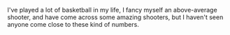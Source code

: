 I've played a lot of basketball in my life, I fancy myself an above-average shooter, and have come across some amazing shooters, but I haven't seen anyone come close to these kind of numbers.